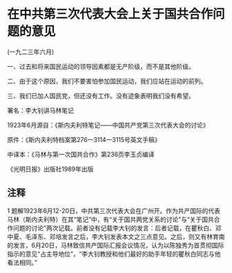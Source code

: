 # 在中共第三次代表大会上关于国共合作问题的意见

 

(一九二三年六月)

 

一、过去和将来国民运动的领导因素都是无产阶级，而不是其他阶级。

二、由于这个原因，我们不要害怕参加国民运动，我们应站在运动的前列。

三、我们已加人国民党，但还没有工作。没有迹象表明我们没有希望。

 

署名：李大钊讲马林笔记

1923年6月源自：《斯内夫利特笔记——中国共产党第三次代表大会的讨论》

原件：《斯内夫利特档案第276一3114一3115号英文手稿》

中译本：《马林与第一次国共合作》第236页李玉贞编译

《光明日报》出版社1989年出版

 

## 注释
1 题解1923年6月12-20日，中共第三次代表大会在广州开。作为共产国际的代表马林（斯内夫利特）在其“笔记”中，有“关于国共两党关系的讨论”与“关于国共合作问题的讨论”两次记载。前者没有记载李大钊的发言：后者记载，在瞿秋白、邓中夏、毛泽东、邓培发言之后，李大钊发表本文之三点意见。之后，则又有林育南的发言，6月20日，马林致信共产国际汇报会议情况，认为以陈独秀为首贯彻国际指示的意见“占主导地位”，“李大钊教授和他们最好的助手年轻的瞿秋白同志与他看法相同。”
